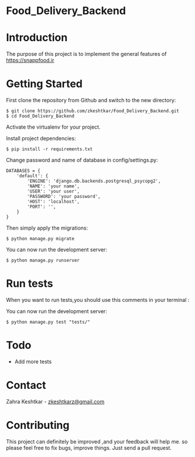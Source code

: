 # Food_Delivery_Backend
# Introduction

The purpose of this project is to implement the general features of https://snappfood.ir
# Getting Started

First clone the repository from Github and switch to the new directory:

    $ git clone https://github.com/zkeshtkar/Food_Delivery_Backend.git
    $ cd Food_Delivery_Backend
    
Activate the virtualenv for your project.
    
Install project dependencies:

    $ pip install -r requirements.txt

Change password and name of database in config/settings.py:

```
DATABASES = {
    'default': {
        'ENGINE': 'django.db.backends.postgresql_psycopg2',
        'NAME': 'your name',
        'USER': 'your user',
        'PASSWORD': 'your password',
        'HOST': 'localhost',
        'PORT': '',
    }
}

```
    
Then simply apply the migrations:

    $ python manage.py migrate
    

You can now run the development server:

    $ python manage.py runserver

# Run tests
When you want to run tests,you should use this comments in your terminal :

You can now run the development server:

    $ python manage.py test "tests/" 

# Todo

* Add more tests

# Contact
Zahra Keshtkar - [zkeshtkarz@gmail.com](zkeshtkarz@gmail.com)

# Contributing
This project can definitely be improved ,and your feedback will help me. so please feel free to fix bugs, improve things. Just send a pull request.




